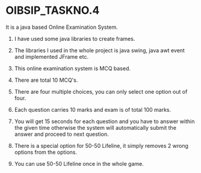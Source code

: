 # OIBSIP_TASKNO.4
It is a java based Online Examination System.
1. I have used some java libraries to create frames.

2. The libraries I used in the whole project is java swing, java awt event and implemented JFrame etc.

3. This online examination system is MCQ based.

4. There are total 10 MCQ's.

5. There are four multiple choices, you can only select one option out of four.

6. Each question carries 10 marks and exam is of total 100 marks.

7. You will get 15 seconds for each question and you have to answer within the given time otherwise the system will automatically submit the answer and proceed to next question.

8. There is a special option for 50-50 Lifeline, it simply removes 2 wrong options from the options.

9. You can use 50-50 Lifeline once in the whole game.
